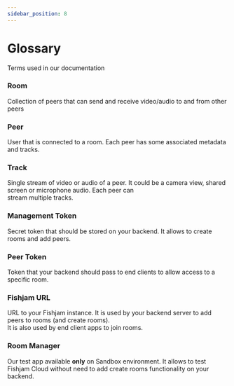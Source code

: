 ```yaml
---
sidebar_position: 8
---
```


# Glossary

Terms used in our documentation

### Room

Collection of peers that can send and receive video/audio to and from other peers

### Peer

User that is connected to a room. Each peer has some associated metadata and tracks.

### Track

Single stream of video or audio of a peer. It could be a camera view, shared screen or microphone audio. Each peer can  
stream multiple tracks.

### Management Token

Secret token that should be stored on your backend. It allows to create rooms and add peers.

### Peer Token

Token that your backend should pass to end clients to allow access to a specific room.

### Fishjam URL

URL to your Fishjam instance. It is used by your backend server to add peers to rooms (and create rooms).  
It is also
used by end client apps to join rooms.

### Room Manager

Our test app available **only** on Sandbox environment. It allows to test Fishjam Cloud without need to add create rooms
functionality on your backend.
